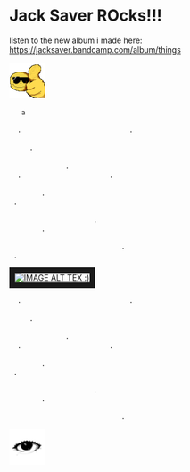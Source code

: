 # Jack Saver ROcks!!!

listen to the new album i made here:
https://jacksaver.bandcamp.com/album/things

![alt text](https://github.com/JackSaver/jacksaver.github.io/blob/main/thubs1.png "thunbs up!!")

   
   
   
       a
     
      .                           .
       
         .

                  .
      .                      .
      
            . 
     .       
            
                         .
            . 
            
                                .
     .
<a href="http://www.youtube.com/watch?feature=player_embedded&v=RNA3jyV6PGQ
" target="_blank"><img src="http://img.youtube.com/vi/RNA3jyV6PGQ/0.jpg" 
alt="IMAGE ALT TEX :)" width="240" height="180" border="10" /></a>

      
      .                           .
       
         .

                  .
      .                      .
      
            . 
     .       
            
                         .
            . 
            
                                .
  
  
       
![alt text](https://github.com/JackSaver/jacksaver.github.io/blob/main/eyeb.png ".")
